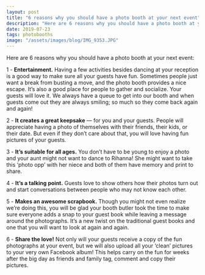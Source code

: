 ```yaml
---
layout: post
title: "6 reasons why you should have a photo booth at your next event"
description: "Here are 6 reasons why you should have a photo booth at your next event."
date: 2019-07-23
tags: photobooths
image: "/assets/images/blog/IMG_9353.JPG"
---
```

Here are 6 reasons why you should have a photo booth at your next event:

1 - **Entertainment.** Having a few activities besides dancing at your reception is a good way to make sure all your guests have fun. Sometimes people just want a break from busting a move, and the photo booth provides a nice escape. It’s also a good place for people to gather and socialize. Your guests will love it. We always have a queue to get into our booth and when guests come out they are always smiling; so much so they come back again and again!

2 - **It creates a great keepsake** — for you and your guests. People will appreciate having a photo of themselves with their friends, their kids, or their date. But even if they don’t care about that, you will love having fun pictures of your guests.

3 - **It’s suitable for all ages.** You don’t have to be young to enjoy a photo and your aunt might not want to dance to Rihanna! She might want to take this ‘photo opp’ with her niece and both of them have memory and print to share.

4 - **It’s a talking point.** Guests love to show others how their photos turn out and start conversations between people who may not know each other.

5 - **Makes an awesome scrapbook.** Though you might not even realize we’re doing this, you will be glad your booth butler took the time to make sure everyone adds a snap to your guest book while leaving a message around the photographs. It’s a new twist on the traditional guest books and one that you will want to look at again and again.

6 - **Share the love!** Not only will your guests receive a copy of the fun photographs at your event, but we will also upload all your ‘clean’ pictures to your very own Facebook album! This helps carry on the fun for weeks after the big day as friends and family tag, comment and copy their pictures.
